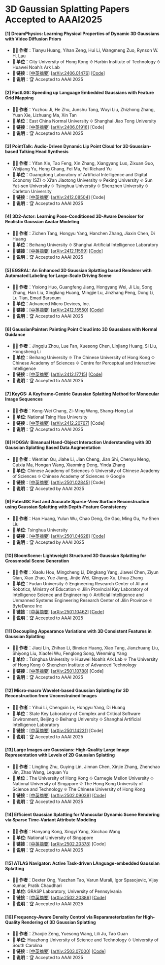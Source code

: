 # 3D Gaussian Splatting Papers Accepted to AAAI2025

#### [1] DreamPhysics: Learning Physical Properties of Dynamic 3D Gaussians with Video Diffusion Priors
- **🧑‍🔬 作者**：Tianyu Huang, Yihan Zeng, Hui Li, Wangmeng Zuo, Rynson W. H. Lau
- **🏫 单位**：City University of Hong Kong ⟐ Harbin Institute of Technology ⟐ Huawei Noah’s Ark Lab
- **🔗 链接**：[[中英摘要](./abs/2406.01476.md)] [[arXiv:2406.01476](https://arxiv.org/abs/2406.01476)] [[Code](https://github.com/tyhuang0428/DreamPhysics)]
- **📝 说明**：🏆 Accepted to AAAI 2025

#### [2] FastLGS: Speeding up Language Embedded Gaussians with Feature Grid Mapping
- **🧑‍🔬 作者**：Yuzhou Ji, He Zhu, Junshu Tang, Wuyi Liu, Zhizhong Zhang, Yuan Xie, Lizhuang Ma, Xin Tan
- **🏫 单位**：East China Normal University ⟐ Shanghai Jiao Tong University
- **🔗 链接**：[[中英摘要](./abs/2406.01916.md)] [[arXiv:2406.01916](https://arxiv.org/abs/2406.01916)] [Code]
- **📝 说明**：🏆 Accepted to AAAI 2025

#### [3] PointTalk: Audio-Driven Dynamic Lip Point Cloud for 3D Gaussian-based Talking Head Synthesis
- **🧑‍🔬 作者**：Yifan Xie, Tao Feng, Xin Zhang, Xiangyang Luo, Zixuan Guo, Weijiang Yu, Heng Chang, Fei Ma, Fei Richard Yu
- **🏫 单位**：Guangdong Laboratory of Artificial Intelligence and Digital Economy (SZ) ⟐ Xi’an Jiaotong University ⟐ Peking University ⟐ Sun Yat-sen University ⟐ Tsinghua University ⟐ Shenzhen University ⟐ Carleton University
- **🔗 链接**：[[中英摘要](./abs/2412.08504.md)] [[arXiv:2412.08504](https://arxiv.org/abs/2412.08504)] [Code]
- **📝 说明**：🏆 Accepted to AAAI 2025

#### [4] 3D2-Actor: Learning Pose-Conditioned 3D-Aware Denoiser for Realistic Gaussian Avatar Modeling
- **🧑‍🔬 作者**：Zichen Tang, Hongyu Yang, Hanchen Zhang, Jiaxin Chen, Di Huang
- **🏫 单位**：Beihang University ⟐ Shanghai Artificial Intelligence Laboratory
- **🔗 链接**：[[中英摘要](./abs/2412.11599.md)] [[arXiv:2412.11599](https://arxiv.org/abs/2412.11599)] [[Code](https://github.com/silence-tang/GaussianActor)]
- **📝 说明**：🏆 Accepted to AAAI 2025

#### [5] EGSRAL: An Enhanced 3D Gaussian Splatting based Renderer with Automated Labeling for Large-Scale Driving Scene
- **🧑‍🔬 作者**：Yixiong Huo, Guangfeng Jiang, Hongyang Wei, Ji Liu, Song Zhang, Han Liu, Xingliang Huang, Mingjie Lu, Jinzhang Peng, Dong Li, Lu Tian, Emad Barsoum
- **🏫 单位**：Advanced Micro Devices, Inc.
- **🔗 链接**：[[中英摘要](./abs/2412.15550.md)] [[arXiv:2412.15550](https://arxiv.org/abs/2412.15550)] [[Code](https://github.com/jiangxb98/EGSRAL)]
- **📝 说明**：🏆 Accepted to AAAI 2025

#### [6] GaussianPainter: Painting Point Cloud into 3D Gaussians with Normal Guidance
- **🧑‍🔬 作者**：Jingqiu Zhou, Lue Fan, Xuesong Chen, Linjiang Huang, Si Liu, Hongsheng Li
- **🏫 单位**：Beihang University ⟐ The Chinese University of Hong Kong ⟐ Chinese Academy of Sciences ⟐ Centre for Perceptual and Interactive Intelligence
- **🔗 链接**：[[中英摘要](./abs/2412.17715.md)] [[arXiv:2412.17715](https://arxiv.org/abs/2412.17715)] [[Code](https://github.com/zhou745/GaussianPainter)]
- **📝 说明**：🏆 Accepted to AAAI 2025

#### [7] KeyGS: A Keyframe-Centric Gaussian Splatting Method for Monocular Image Sequences
- **🧑‍🔬 作者**：Keng-Wei Chang, Zi-Ming Wang, Shang-Hong Lai
- **🏫 单位**: National Tsing Hua University
- **🔗 链接**：[[中英摘要](./abs/2412.20767.md)] [[arXiv:2412.20767](https://arxiv.org/abs/2412.20767)] [Code]
- **📝 说明**：🏆 Accepted to AAAI 2025

#### [8] HOGSA: Bimanual Hand-Object Interaction Understanding with 3D Gaussian Splatting Based Data Augmentation
- **🧑‍🔬 作者**：Wentian Qu, Jiahe Li, Jian Cheng, Jian Shi, Chenyu Meng, Cuixia Ma, Hongan Wang, Xiaoming Deng, Yinda Zhang
- **🏫 单位**: Chinese Academy of Sciences ⟐ University of Chinese Academy of Sciences ⟐ Chinese Academy of Sciences ⟐ Google
- **🔗 链接**：[[中英摘要](./abs/2501.02845.md)] [[arXiv:2501.02845](https://arxiv.org/abs/2501.02845)] [Code]
- **📝 说明**：🏆 Accepted by AAAI 2025

#### [9] FatesGS: Fast and Accurate Sparse-View Surface Reconstruction using Gaussian Splatting with Depth-Feature Consistency
- **🧑‍🔬 作者**：Han Huang, Yulun Wu, Chao Deng, Ge Gao, Ming Gu, Yu-Shen Liu
- **🏫 单位**: Tsinghua University
- **🔗 链接**：[[中英摘要](./abs/2501.04628.md)] [[arXiv:2501.04628](https://arxiv.org/abs/2501.04628)] [[Code](https://github.com/yulunwu0108/FatesGS)]
- **📝 说明**：🏆 Accepted by AAAI 2025

#### [10] BloomScene: Lightweight Structured 3D Gaussian Splatting for Crossmodal Scene Generation
- **🧑‍🔬 作者**：Xiaolu Hou, Mingcheng Li, Dingkang Yang, Jiawei Chen, Ziyun Qian, Xiao Zhao, Yue Jiang, Jinjie Wei, Qingyao Xu, Lihua Zhang
- **🏫 单位**：Fudan University ⟐ Engineering Research Center of AI and Robotics, Ministry of Education ⟐ Jilin Provincial Key Laboratory of Intelligence Science and Engineering ⟐ Artificial Intelligence and Unmanned Systems Engineering Research Center of Jilin Province ⟐ ByteDance Inc
- **🔗 链接**：[[中英摘要](./abs/2501.10462.md)] [[arXiv:2501.10462](https://arxiv.org/abs/2501.10462)] [[Code](https://github.com/SparklingH/BloomScene)]
- **📝 说明**：🏆 Accepted to AAAI 2025

#### [11] Decoupling Appearance Variations with 3D Consistent Features in Gaussian Splatting
- **🧑‍🔬 作者**：Jiaqi Lin, Zhihao Li, Binxiao Huang, Xiao Tang, Jianzhuang Liu, Shiyong Liu, Xiaofei Wu, Fenglong Song, Wenming Yang
- **🏫 单位**：Tsinghua University ⟐ Huawei Noah’s Ark Lab ⟐ The University of Hong Kong ⟐ Shenzhen Institute of Advanced Technology
- **🔗 链接**：[[中英摘要](./abs/2501.10788.md)] [[arXiv:2501.10788](https://arxiv.org/abs/2501.10788)] [Code]
- **📝 说明**：🏆 Accepted to AAAI 2025

#### [12] Micro-macro Wavelet-based Gaussian Splatting for 3D Reconstruction from Unconstrained Images
- **🧑‍🔬 作者**：Yihui Li, Chengxin Lv, Hongyu Yang, Di Huang
- **🏫 单位**：State Key Laboratory of Complex and Critical Software Environment, Beijing ⟐ Beihang University ⟐ Shanghai Artificial Intelligence Laboratory
- **🔗 链接**：[[中英摘要](./abs/2501.14231.md)] [[arXiv:2501.14231](https://arxiv.org/abs/2501.14231)] [Code]
- **📝 说明**：🏆 Accepted to AAAI 2025

#### [13] Large Images are Gaussians: High-Quality Large Image Representation with Levels of 2D Gaussian Splatting
- **🧑‍🔬 作者**：Lingting Zhu, Guying Lin, Jinnan Chen, Xinjie Zhang, Zhenchao Jin, Zhao Wang, Lequan Yu
- **🏫 单位**：The University of Hong Kong ⟐ Carnegie Mellon University ⟐ National University of Singapore ⟐ The Hong Kong University of Science and Technology ⟐ The Chinese University of Hong Kong
- **🔗 链接**：[[中英摘要](./abs/2502.09039.md)] [[arXiv:2502.09039](https://arxiv.org/abs/2502.09039)] [[Code](https://github.com/HKU-MedAI/LIG)]
- **📝 说明**：🏆 Accepted to AAAI 2025

#### [14] Efficient Gaussian Splatting for Monocular Dynamic Scene Rendering via Sparse Time-Variant Attribute Modeling
- **🧑‍🔬 作者**：Hanyang Kong, Xingyi Yang, Xinchao Wang
- **🏫 单位**: National University of Singapore
- **🔗 链接**：[[中英摘要](./abs/2502.20378.md)] [[arXiv:2502.20378](https://arxiv.org/abs/2502.20378)] [Code]
- **📝 说明**：🏆 Accepted to AAAI 2025

#### [15] ATLAS Navigator: Active Task-driven LAnguage-embedded Gaussian Splatting
- **🧑‍🔬 作者**：Dexter Ong, Yuezhan Tao, Varun Murali, Igor Spasojevic, Vijay Kumar, Pratik Chaudhari
- **🏫 单位**: GRASP Laboratory, University of Pennsylvania
- **🔗 链接**：[[中英摘要](./abs/2502.20386.md)] [[arXiv:2502.20386](https://arxiv.org/abs/2502.20386)] [[Code](https://atlasnav.github.io/)]
- **📝 说明**：🏆 Accepted to AAAI 2025

#### [16] Frequency-Aware Density Control via Reparameterization for High-Quality Rendering of 3D Gaussian Splatting
- **🧑‍🔬 作者**：Zhaojie Zeng, Yuesong Wang, Lili Ju, Tao Guan
- **🏫 单位**: Huazhong University of Science and Technology ⟐ University of South Carolina
- **🔗 链接**：[[中英摘要](./abs/2503.07000.md)] [[arXiv:2503.07000](https://arxiv.org/abs/2503.07000)] [[Code](https://github.com/whoiszzj/FDS-GS)]
- **📝 说明**：🏆 Accepted to AAAI 2025
